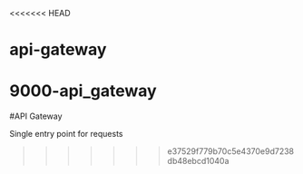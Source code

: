 <<<<<<< HEAD
# api-gateway
9000-api_gateway
=======
#API Gateway

Single entry point for requests
>>>>>>> e37529f779b70c5e4370e9d7238db48ebcd1040a

